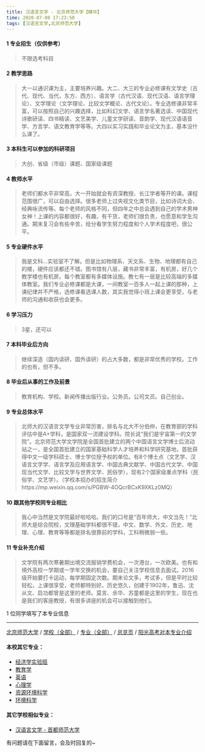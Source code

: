 ```yaml
---
title: 汉语言文学 - 北京师范大学【精华】
time: 2020-07-08 17:23:50
tags: [汉语言文学,北京师范大学]
---
```

#### 1 专业招生（仅供参考）  
> 不限选考科目 


#### 2 教学思路
> 大一以通识课为主，主要培养兴趣。大二、大三的专业必修课有文学史（古代、现代、当代，东方、西方）、语言学（古代汉语、现代汉语、语言学理论）、文学理论（文学理论、比较文学概论、古代文论）。专业选修课非常丰富，可以按照自己的兴趣选择，比如科幻文学、语言学名著选读、中国现代诗歌研读、四书精读、文艺美学、儿童文学研读、音韵学、现代汉语语音学、方言学、语文教育学等等。大四以实习实践和毕业论文为主，基本没什么课了。


#### 3 本科生可以参加的科研项目
> 大创、省级（市级）课题、国家级课题


#### 4 教师水平
> 老师们都水平非常高，大一开始就会有资深教授、长江学者等开的课。课程范围很广，可以自由选择。很多老师上过央视文化类节目，比如诗词大会、经典咏流传等。每个老师的风格不同，但四年之中总会遇到自己的学术男神女神！上课的内容都很好，有趣，有干货，老师们很负责，也愿意和学生沟通。期末复习会有些辛苦，给分看学生努力程度和个人学术程度吧，很公平。


#### 5 专业硬件水平
> 我是文科...实验室不了解。但是比如物理系、天文系、生物、地理都有自己的楼，硬件应该都还不错。图书馆有八层，藏书非常丰富，有机房，好几个教学楼也有机房。每个教室都有多媒体设施。教七有一层是比较高端的多媒体教室。我们专业必修课都是大课，一间教室一百多人一起上课的那种，上课纪律并不严格，选修课看选课人数，其实我觉得小班上课会更享受，与老师的沟通和收获也会更多。

#### 6 学习压力
> 3星，还可以



#### 7 本科毕业后方向
> 继续深造（国内读研、国外读研）的占大多数，都是非常优秀的学校。工作的也有，但不多。


#### 8 毕业后从事的工作及前景
> 教育机构、学校。新闻传播出版行业。公务员。公司文员。自己创业。

#### 9 专业总体水平
> 北师大的汉语言文学专业非常厉害，排名与北大不分伯仲，在教育部的学科评估中是A+学科，是国家双一流建设学科。院长说“我们是宇宙第一的文学院”。北京师范大学文学院是全国首批建立的两个中国语言文学博士后流动站之一，是全国首批建立的国家基础科学人才培养和科学研究基地，首批获得中文一级学科硕士、博士学位授予权的单位。有8个博士点（文艺学、汉语言文字学、语言学及应用语言学、中国古典文献学、中国古代文学、中国现当代文学、比较文学与世界文学、民俗学），现有2个国家级重点学科（民俗学、文艺学）。（学校本招办的招生简介https://mp.weixin.qq.com/s/PGBW-4OQcrBCxK9XKLz0MQ）


#### 10 跟其他学校同专业相比
> 我心中当然是文学院最好啦哈哈。我们的口号是“百年师大，中文当先！”北师大是综合院校，文理基础学科都很不错，中文、数学、外文、历史、地理、心理、教育等等都是排名很靠前的学科，工科稍微弱一些。


#### 11 专业补充介绍
> 文学院有两次寒暑期出境交流报销学费机会，一次港台，一次欧美。也有和境外高校一学期或一学年交换的机会，要自己关注学校信息去面试。2016级开始要打卡运动，每学期固定次数。期末论文多，考试多，但是平时比较轻松，上课很享受，老师都特别好。历史悠久，创建于1902年，鲁迅、沈从文、启功都曾是这里的老师。莫言、余华、苏童都是这里的学生，现在也是我们的客座教授，有很多讲座的机会可以接触到他们。


1 位同学填写了本专业信息
***
[北京师范大学](https://univgo.github.io/2020/07/08/d58864e1a515) / [学校（全部）](https://univgo.github.io/2020/07/08/3efa6bcca419) / [专业（全部）](https://univgo.github.io/2020/07/08/2d4c6d3552c2) / [总览页](https://univgo.github.io/2020/07/08/445daeb4fa00) / [阳光高考对本专业介绍](http://gaokao.chsi.com.cn/sch/zyk/view.do?schId=73394602&specId=73383455)
#### 本校其它专业：
- [经济学实验班](https://univgo.github.io/2020/07/08/905157b079f8)
- [教育学](https://univgo.github.io/2020/07/08/2f75c9262b70)
- [英语](https://univgo.github.io/2020/07/08/fb1451957ef8)
- [心理学](https://univgo.github.io/2020/07/08/65204f4bc5da)
- [资源环境科学](https://univgo.github.io/2020/07/08/3d3ddaa930cb)
- [环境科学](https://univgo.github.io/2020/07/08/a1a478636052)

#### 其它学校相似专业：
- [汉语言文学 - 首都师范大学](https://univgo.github.io/2020/07/08/b82bc4d33797)


有问题请在下面留言，会及时回复的~
